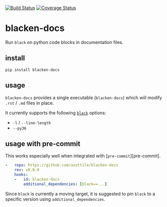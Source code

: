 [![Build Status](https://travis-ci.org/asottile/blacken-docs.svg?branch=master)](https://travis-ci.org/asottile/blacken-docs)
[![Coverage Status](https://coveralls.io/repos/github/asottile/blacken-docs/badge.svg?branch=master)](https://coveralls.io/github/asottile/blacken-docs?branch=master)

blacken-docs
============

Run `black` on python code blocks in documentation files.

## install

`pip install blacken-docs`

## usage

`blacken-docs` provides a single executable (`blacken-docs`) which will modify
`.rst` / `.md` files in place.

It currently supports the following [`black`](https://github.com/ambv/black)
options:

- `-l` / `--line-length`
- `--py36`

## usage with pre-commit

This works especially well when integrated with [`pre-commit`][pre-commit].


```yaml
-   repo: https://github.com/asottile/blacken-docs
    rev: v0.0.0
    hooks:
    -   id: blacken-docs
        additional_dependencies: [black==...]
```

Since `black` is currently a moving target, it is suggested to pin `black`
to a specific version using `additional_dependencies`.
